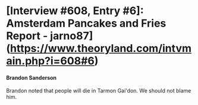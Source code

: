 # [Interview #608, Entry #6]: Amsterdam Pancakes and Fries Report - jarno87](https://www.theoryland.com/intvmain.php?i=608#6)

#### Brandon Sanderson

Brandon noted that people will die in Tarmon Gai'don. We should not blame him.

